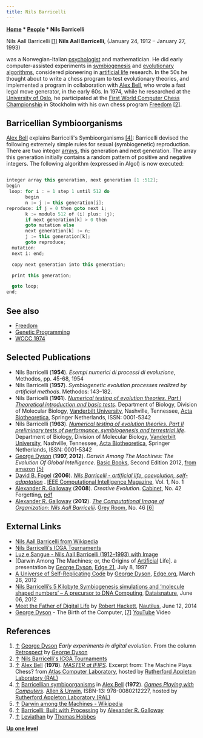 ```yaml
---
title: Nils Barricelli
---
```

**[Home](Home "Home") \* [People](People "People") \* Nils Barricelli**



 [](http://makezine.com/08/dyson/) Nils Aall Barricelli <a id="cite-note-1" href="#cite-ref-1">[1]</a> 
**Nils Aall Barricelli**, (January 24, 1912 – January 27, 1993)  

was a Norwegian-Italian [psychologist](Category:Psychologist "Category:Psychologist") and mathematician. He did early computer-assisted experiments in [symbiogenesis](https://en.wikipedia.org/wiki/Symbiogenesis) and [evolutionary algorithms](Genetic_Programming#EvolutionaryAlgorithms "Genetic Programming"), considered pioneering in [artificial life](https://en.wikipedia.org/wiki/Artificial_life) research. In the 50s he thought about to write a chess program to test evolutionary theories, and implemented a program in collaboration with [Alex Bell](Alex_Bell "Alex Bell"), who wrote a fast legal move generator, in the early 60s. In 1974, while he researched at the [University of Oslo](https://en.wikipedia.org/wiki/University_of_Oslo), he participated at the [First World Computer Chess Championship](WCCC_1974 "WCCC 1974") in Stockholm with his own chess program [Freedom](Freedom "Freedom") <a id="cite-note-2" href="#cite-ref-2">[2]</a>. 



## Barricellian Symbioorganisms


[Alex Bell](Alex_Bell "Alex Bell") explains Barricelli's Symbioorganisms <a id="cite-note-4" href="#cite-ref-4">[4]</a>:
Barricelli devised the following extremely simple rules for sexual (symbiogenetic) reproduction. There are two integer [arrays](Array "Array"), this generation and next generation. The array this generation initially contains a random pattern of positive and negative integers. The following algorithm (expressed in Algol) is now executed: 




```C++

integer array this generation, next generation [1 :512];
begin
 loop: for i : = 1 step 1 until 512 do 
       begin 
       n := j := this generation[i];
reproduce: if j = 0 then goto next i;
       k := modulo 512 of (i) plus: (j);
       if next generation[k] > 0 then 
       goto mutation else 
       next generation[k] := n;
       j := this generation[k];
       goto reproduce;
  mutation:
  next i: end;

  copy next generation into this generation;

  print this generation;

  goto loop;
end;

```

## See also


* [Freedom](Freedom "Freedom")
* [Genetic Programming](Genetic_Programming "Genetic Programming")
* [WCCC 1974](WCCC_1974 "WCCC 1974")


## Selected Publications


* Nils Barricelli (**1954**). *Esempi numerici di processi di evoluzione*, Methodos, pp. 45-68, 1954
* Nils Barricelli (**1957**). *Symbiogenetic evolution processes realized by artificial methods*. Methodos: 143–182.
* Nils Barricelli (**1961**). *[Numerical testing of evolution theories. Part I Theoretical introduction and basic tests](http://www.springerlink.com/content/y502315688024453/)*. Department of Biology, Division of Molecular Biology, [Vanderbilt University](https://en.wikipedia.org/wiki/Vanderbilt_University), Nashville, Tennessee, [Acta Biotheoretica](http://www.springer.com/philosophy/philosophy+of+sciences/journal/10441), Springer Netherlands, ISSN: 0001-5342
* Nils Barricelli (**1963**). *[Numerical testing of evolution theories. Part II preliminary tests of performance. symbiogenesis and terrestrial life](http://www.springerlink.com/content/h85817217u25w6q7/)*. Department of Biology, Division of Molecular Biology, [Vanderbilt University](https://en.wikipedia.org/wiki/Vanderbilt_University), Nashville, Tennessee, [Acta Biotheoretica](http://www.springer.com/philosophy/philosophy+of+sciences/journal/10441), Springer Netherlands, ISSN: 0001-5342
* [George Dyson](https://en.wikipedia.org/wiki/George_Dyson_%28science_historian%29) (**1997, 2012**). *Darwin Among The Machines: The Evolution Of Global Intelligence*. [Basic Books](https://en.wikipedia.org/wiki/Basic_Books), Second Edition 2012, [from amazon](http://www.amazon.com/Darwin-Among-The-Machines-Intelligence/dp/0465031625) <a id="cite-note-5" href="#cite-ref-5">[5]</a>
* [David B. Fogel](David_B._Fogel "David B. Fogel") (**2006**). *[Nils Barricelli - artificial life, coevolution, self-adaptation](http://ieeexplore.ieee.org/Xplore/login.jsp?url=http%3A%2F%2Fieeexplore.ieee.org%2Fiel5%2F10207%2F33585%2F01597062.pdf%3Farnumber%3D1597062&authDecision=-203)* . [IEEE Computational Intelligence Magazine](IEEE#CIM "IEEE"), Vol. 1, No. 1
* [Alexander R. Galloway](https://en.wikipedia.org/wiki/Alexander_R._Galloway) (**2008**). *Creative Evolution*. [Cabinet](https://en.wikipedia.org/wiki/Cabinet_%28magazine%29), No. 42 Forgetting, [pdf](http://cultureandcommunication.org/galloway/pdf/Galloway-Creative_Evolution-Cabinet_Magazine.pdf)
* [Alexander R. Galloway](https://en.wikipedia.org/wiki/Alexander_R._Galloway) (**2012**). *[The Computational Image of Organization: Nils Aall Barricelli](http://www.mitpressjournals.org/doi/abs/10.1162/GREY_a_00059#.VNn-8i6H-49)*. [Grey Room](https://en.wikipedia.org/wiki/Grey_Room), No. 46 <a id="cite-note-6" href="#cite-ref-6">[6]</a>


## External Links


* [Nils Aall Barricelli from Wikipedia](https://en.wikipedia.org/wiki/Nils_Aall_Barricelli)
* [Nils Barricelli's ICGA Tournaments](https://www.game-ai-forum.org/icga-tournaments/person.php?id=493)
* [Luz e Sangue - Nils Aall Barricelli (1912–1993) with Image](http://luzesangue.tumblr.com/)
* [Darwin Among The Machines; or, the Origins of [Artificial](http://www.edge.org/documents/archive/edge21.html) Life]. a presentation by [George Dyson](https://en.wikipedia.org/wiki/George_Dyson_%28science_historian%29), [Edge 21](https://en.wikipedia.org/wiki/Edge_Foundation,_Inc.), July 8, 1997
* [A Universe of Self-Replicating Code](http://edge.org/conversation/a-universe-of-self-replicating-code) by [George Dyson](https://en.wikipedia.org/wiki/George_Dyson_%28science_historian%29), [Edge.org](https://en.wikipedia.org/wiki/Edge_Foundation,_Inc.), March 26, 2012
* [Nils Barricelli’s 5 Kilobyte Symbiogenesis simulations and ‘molecule shaped numbers’ – A precursor to DNA Computing](http://www.dataisnature.com/?p=1448), [Dataisnature](http://www.dataisnature.com/), June 06, 2012
* [Meet the Father of Digital Life](http://nautil.us/issue/14/mutation/meet-the-father-of-digital-life) by [Robert Hackett](http://fortune.com/author/robert-hackett/), [Nautilus](http://nautil.us/), June 12, 2014
* [George Dyson](https://en.wikipedia.org/wiki/George_Dyson_%28science_historian%29) - The Birth of the Computer, <a id="cite-note-7" href="#cite-ref-7">[7]</a> [YouTube](https://en.wikipedia.org/wiki/YouTube) Video


 
## References


1. <a id="cite-ref-1" href="#cite-note-1">↑</a> [George Dyson](https://en.wikipedia.org/wiki/George_Dyson_%28science_historian%29) *Early experiments in digital evolution*. From the column [Retrospect](http://makezine.com/dyson/) by [George Dyson](https://en.wikipedia.org/wiki/George_Dyson_%28science_historian%29)
2. <a id="cite-ref-2" href="#cite-note-2">↑</a> [Nils Barricelli's ICGA Tournaments](https://www.game-ai-forum.org/icga-tournaments/person.php?id=493)
3. <a id="cite-ref-3" href="#cite-note-3">↑</a> [Alex Bell](Alex_Bell "Alex Bell") (**1978**). *[MASTER at IFIPS](http://www.chilton-computing.org.uk/acl/applications/cocoa/p008.htm)*. Excerpt from: The Machine Plays Chess? from [Atlas Computer Laboratory](Atlas_Computer_Laboratory "Atlas Computer Laboratory"), hosted by [Rutherford Appleton Laboratory (RAL)](https://en.wikipedia.org/wiki/Rutherford_Appleton_Laboratory)
4. <a id="cite-ref-4" href="#cite-note-4">↑</a> [Barricellian symbioorganisms](http://www.chilton-computing.org.uk/acl/literature/books/gamesplaying/p004.htm#index78) in [Alex Bell](Alex_Bell "Alex Bell") (**1972**). *[Games Playing with Computers](http://www.chilton-computing.org.uk/acl/literature/books/gamesplaying/overview.htm)*. [Allen & Unwin](https://en.wikipedia.org/wiki/Allen_%26_Unwin), ISBN-13: 978-0080212227, hosted by [Rutherford Appleton Laboratory (RAL)](https://en.wikipedia.org/wiki/Rutherford_Appleton_Laboratory)
5. <a id="cite-ref-5" href="#cite-note-5">↑</a> [Darwin among the Machines - Wikipedia](https://en.wikipedia.org/wiki/Darwin_among_the_Machines)
6. <a id="cite-ref-6" href="#cite-note-6">↑</a> [Barricelli: Built with Processing](http://cultureandcommunication.org/galloway/Barricelli/) by [Alexander R. Galloway](https://en.wikipedia.org/wiki/Alexander_R._Galloway)
7. <a id="cite-ref-7" href="#cite-note-7">↑</a> [Leviathan](https://en.wikipedia.org/wiki/Leviathan_%28book%29) by [Thomas Hobbes](https://en.wikipedia.org/wiki/Thomas_Hobbes)

**[Up one level](People "People")**







 
